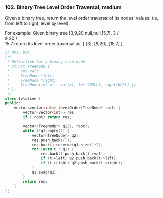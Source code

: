 ### 102. Binary Tree Level Order Traversal, medium
Given a binary tree, return the level order traversal of its nodes' values. (ie, from left to right, level by level).

For example:
Given binary tree [3,9,20,null,null,15,7],
    3
   / \
  9  20
    /  \
   15   7
return its level order traversal as:
[
  [3],
  [9,20],
  [15,7]
]
```c++
// 8ms, 93%
/**
 * Definition for a binary tree node.
 * struct TreeNode {
 *     int val;
 *     TreeNode *left;
 *     TreeNode *right;
 *     TreeNode(int x) : val(x), left(NULL), right(NULL) {}
 * };
 */
class Solution {
public:
    vector<vector<int>> levelOrder(TreeNode* root) {
        vector<vector<int>> res;
        if (!root) return res;
        
        vector<TreeNode*> q1(1, root);
        while (!q1.empty()) {
            vector<TreeNode*> q2;
            res.push_back({});
            res.back().reserve(q1.size()*2);
            for (auto t : q1) {
                res.back().push_back(t->val);
                if (t->left) q2.push_back(t->left);
                if (t->right) q2.push_back(t->right);
            }
            q1.swap(q2);
        }
        return res;
    }
};
```
